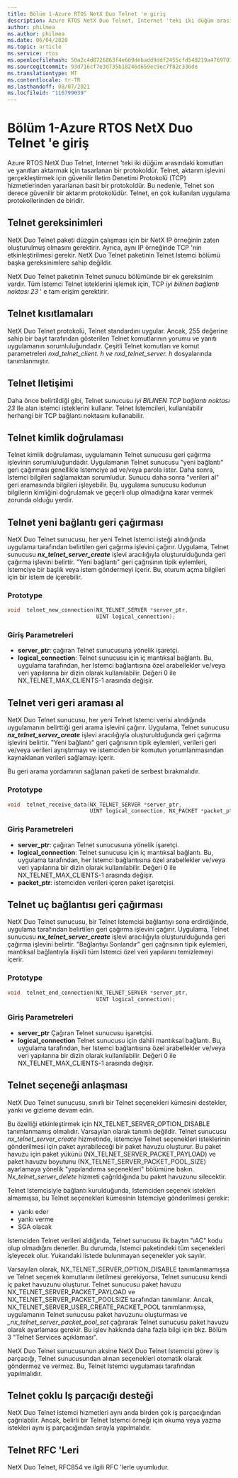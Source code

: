 ```yaml
---
title: Bölüm 1-Azure RTOS NetX Duo Telnet 'e giriş
description: Azure RTOS NetX Duo Telnet, Internet 'teki iki düğüm arasındaki komutları ve yanıtları aktarmak için tasarlanan bir protokoldür.
author: philmea
ms.author: philmea
ms.date: 06/04/2020
ms.topic: article
ms.service: rtos
ms.openlocfilehash: 50a2c4d8726863f4e609debadd9ddf2455cfd540219a476970756d3d250ec562
ms.sourcegitcommit: 93d716cf7e3d735b18246d659ec9ec7f82c336de
ms.translationtype: MT
ms.contentlocale: tr-TR
ms.lasthandoff: 08/07/2021
ms.locfileid: "116799039"
---
```

# <a name="chapter-1---introduction-to-the-azure-rtos-netx-duo-telnet"></a>Bölüm 1-Azure RTOS NetX Duo Telnet 'e giriş

Azure RTOS NetX Duo Telnet, Internet 'teki iki düğüm arasındaki komutları ve yanıtları aktarmak için tasarlanan bir protokoldür. Telnet, aktarım işlevini gerçekleştirmek için güvenilir Iletim Denetimi Protokolü (TCP) hizmetlerinden yararlanan basit bir protokoldür. Bu nedenle, Telnet son derece güvenilir bir aktarım protokolüdür. Telnet, en çok kullanılan uygulama protokollerinden de biridir.

## <a name="telnet-requirements"></a>Telnet gereksinimleri

NetX Duo Telnet paketi düzgün çalışması için bir NetX IP örneğinin zaten oluşturulmuş olmasını gerektirir. Ayrıca, aynı IP örneğinde TCP 'nin etkinleştirilmesi gerekir. NetX Duo Telnet paketinin Telnet Istemci bölümü başka gereksinimlere sahip değildir.

NetX Duo Telnet paketinin Telnet sunucu bölümünde bir ek gereksinim vardır. Tüm Istemci Telnet isteklerini işlemek için, TCP *iyi bilinen bağlantı noktası 23* ' e tam erişim gerektirir.

## <a name="telnet-constraints"></a>Telnet kısıtlamaları 

NetX Duo Telnet protokolü, Telnet standardını uygular. Ancak, 255 değerine sahip bir bayt tarafından gösterilen Telnet komutlarının yorumu ve yanıtı uygulamanın sorumluluğundadır. Çeşitli Telnet komutları ve komut parametreleri *nxd_telnet_client. h ve nxd_telnet_server. h* dosyalarında tanımlanmıştır.

## <a name="telnet-communication"></a>Telnet Iletişimi

Daha önce belirtildiği gibi, Telnet sunucusu *iyi BILINEN TCP bağlantı noktası 23* Ile alan istemci isteklerini kullanır. Telnet Istemcileri, kullanılabilir herhangi bir TCP bağlantı noktasını kullanabilir.

## <a name="telnet-authentication"></a>Telnet kimlik doğrulaması

Telnet kimlik doğrulaması, uygulamanın Telnet sunucusu geri çağırma işlevinin sorumluluğundadır. Uygulamanın Telnet sunucusu "yeni bağlantı" geri çağırması genellikle Istemciye ad ve/veya parola ister. Daha sonra, Istemci bilgileri sağlamaktan sorumludur. Sunucu daha sonra "verileri al" geri aramasında bilgileri işleyebilir. Bu, uygulama sunucusu kodunun bilgilerin kimliğini doğrulamak ve geçerli olup olmadığına karar vermek zorunda olduğu yerdir.

## <a name="telnet-new-connection-callback"></a>Telnet yeni bağlantı geri çağırması

NetX Duo Telnet sunucusu, her yeni Telnet Istemci isteği alındığında uygulama tarafından belirtilen geri çağırma işlevini çağırır. Uygulama, Telnet sunucusu ***nx_telnet_server_create*** işlevi aracılığıyla oluşturulduğunda geri çağırma işlevini belirtir. "Yeni bağlantı" geri çağrısının tipik eylemleri, Istemciye bir başlık veya istem göndermeyi içerir. Bu, oturum açma bilgileri için bir istem de içerebilir.

### <a name="prototype"></a>Prototype

```c
void  telnet_new_connection(NX_TELNET_SERVER *server_ptr, 
                            UINT logical_connection);
```

### <a name="input-parameters"></a>Giriş Parametreleri

- **server_ptr**: çağıran Telnet sunucusuna yönelik işaretçi.
- **logical_connection**: Telnet sunucusu için iç mantıksal bağlantı. Bu, uygulama tarafından, her Istemci bağlantısına özel arabellekler ve/veya veri yapılarına bir dizin olarak kullanılabilir. Değeri 0 ile NX_TELNET_MAX_CLIENTS-1 arasında değişir.

## <a name="telnet-receive-data-callback"></a>Telnet veri geri araması al

NetX Duo Telnet sunucusu, her yeni Telnet Istemci verisi alındığında uygulamanın belirttiği geri arama işlevini çağırır. Uygulama, Telnet sunucusu ***nx_telnet_server_create*** işlevi aracılığıyla oluşturulduğunda geri çağırma işlevini belirtir. "Yeni bağlantı" geri çağrısının tipik eylemleri, verileri geri ve/veya verileri ayrıştırmayı ve istemciden bir komutun yorumlanmasından kaynaklanan verileri sağlamayı içerir.

Bu geri arama yordamının sağlanan paketi de serbest bırakmalıdır.

### <a name="prototype"></a>Prototype

```c
void  telnet_receive_data(NX_TELNET_SERVER *server_ptr, 
                          UINT logical_connection, NX_PACKET *packet_ptr);
```
### <a name="input-parameters"></a>Giriş Parametreleri

- **server_ptr**: çağıran Telnet sunucusuna yönelik işaretçi.
- **logical_connection**: Telnet sunucusu için iç mantıksal bağlantı. Bu, uygulama tarafından, her Istemci bağlantısına özel arabellekler ve/veya veri yapılarına bir dizin olarak kullanılabilir. Değeri 0 ile NX_TELNET_MAX_CLIENTS-1 arasında değişir.
- **packet_ptr**: istemciden verileri içeren paket işaretçisi.

## <a name="telnet-end-connection-callback"></a>Telnet uç bağlantısı geri çağırması

NetX Duo Telnet sunucusu, bir Telnet Istemcisi bağlantıyı sona erdirdiğinde, uygulama tarafından belirtilen geri çağırma işlevini çağırır. Uygulama, Telnet sunucusu ***nx_telnet_server_create*** işlevi aracılığıyla oluşturulduğunda geri çağırma işlevini belirtir. "Bağlantıyı Sonlandır" geri çağrısının tipik eylemleri, mantıksal bağlantıyla ilişkili tüm Istemci özel veri yapılarını temizlemeyi içerir.

### <a name="prototype"></a>Prototype
```c
void  telnet_end_connection(NX_TELNET_SERVER *server_ptr, 
                            UINT logical_connection);
```

### <a name="input-parameters"></a>Giriş Parametreleri

- **server_ptr** Çağıran Telnet sunucusu işaretçisi.
- **logical_connection** Telnet sunucusu için dahili mantıksal bağlantı. Bu, uygulama tarafından, her Istemci bağlantısına özel arabellekler ve/veya veri yapılarına bir dizin olarak kullanılabilir. Değeri 0 ile NX_TELNET_MAX_CLIENTS-1 arasında değişir.

## <a name="telnet-option-negotiation"></a>Telnet seçeneği anlaşması

NetX Duo Telnet sunucusu, sınırlı bir Telnet seçenekleri kümesini destekler, yankı ve gizleme devam edin.

Bu özelliği etkinleştirmek için NX_TELNET_SERVER_OPTION_DISABLE tanımlanmamış olmalıdır. Varsayılan olarak tanımlı değildir. Telnet sunucusu *nx_telnet_server_create* hizmetinde, istemciye Telnet seçenekleri isteklerinin gönderilmesi için paket ayırabileceği bir paket havuzu oluşturur. Bu paket havuzu için paket yükünü (NX_TELNET_SERVER_PACKET_PAYLOAD) ve paket havuzu boyutunu (NX_TELNET_SERVER_PACKET_POOL_SIZE) ayarlamaya yönelik "yapılandırma seçenekleri" bölümüne bakın. *Nx_telnet_server_delete* hizmeti çağrıldığında bu paket havuzunu silecektir.

Telnet Istemcisiyle bağlantı kurulduğunda, Istemciden seçenek istekleri almamışsa, bu Telnet seçenekleri kümesinin Istemciye gönderilmesi gerekir:

- yankı eder
- yankı verme
- SGA olacak

Istemciden Telnet verileri aldığında, Telnet sunucusu ilk baytın "ıAC" kodu olup olmadığını denetler. Bu durumda, Istemci paketindeki tüm seçenekleri işleyecek olur. Yukarıdaki listede bulunmayan seçenekler yok sayılır.

Varsayılan olarak, NX_TELNET_SERVER_OPTION_DISABLE tanımlanmamışsa ve Telnet seçenek komutlarını iletilmesi gerekiyorsa, Telnet sunucusu kendi iç paket havuzunu oluşturur. Telnet sunucusu paket havuzu NX_TELNET_SERVER_PACKET_PAYLOAD ve NX_TELNET_SERVER_PACKET_POOLSIZE tarafından tanımlanır. Ancak, NX_TELNET_SERVER_USER_CREATE_PACKET_POOL tanımlanmışsa, uygulamanın Telnet sunucusu paket havuzunu oluşturması ve *_nx_telnet_server_packet_pool_set* çağırarak Telnet sunucusu paket havuzu olarak ayarlaması gerekir. Bu işlev hakkında daha fazla bilgi için bkz. Bölüm 3 "Telnet Services açıklaması".

NetX Duo Telnet sunucusunun aksine NetX Duo Telnet Istemcisi görev iş parçacığı, Telnet sunucusundan alınan seçenekleri otomatik olarak göndermez ve vermez. Bu, Telnet Istemci uygulaması tarafından yapılmalıdır.

## <a name="telnet-multi-thread-support"></a>Telnet çoklu Iş parçacığı desteği

NetX Duo Telnet Istemci hizmetleri aynı anda birden çok iş parçacığından çağrılabilir. Ancak, belirli bir Telnet Istemci örneği için okuma veya yazma istekleri aynı iş parçacığından sırayla yapılmalıdır.

## <a name="telnet-rfcs"></a>Telnet RFC 'Leri

NetX Duo Telnet, RFC854 ve ilgili RFC 'lerle uyumludur.
